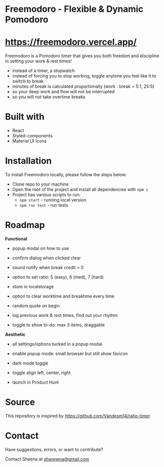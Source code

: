 
# Freemodoro - Flexible & Dynamic Pomodoro
# https://freemodoro.vercel.app/

Freemodoro is a Pomodoro timer that gives you both freedom and discipline in setting your work & rest times! 

- instead of a timer, a stopwatch
- instead of forcing you to stop working, toggle anytime you feel like it to switch to break
- minutes of break is calculated proportionally (work : break = 5:1, 25:5)
- so your deep work and flow will not be interrupted
- so you will not take overtime breaks

# Built with
  - React
  - Styled-components
  - Material UI Icons

# Installation

To install Freemodoro locally, please follow the steps below:
  - Clone repo to your machine
  - Open the root of the project and install all dependencies with `npm i` 
  - Project has various scripts to run:
    - `npm start` - running local version
    - `npm run test` - run tests

# Roadmap
**Functional**
- popup modal on how to use
- confirm dialog when clicked clear
- sound notify when break credit = 0
- option to set ratio: 5 (easy), 6 (med), 7 (hard)
- store in localstorage
- option to clear worktime and breaktime every time
- random quote on begin
- log previous work & rest times, find out your rhythm

- toggle to show to-do: max 3 items, draggable


**Aesthetic**
- all settings/options tucked in a popup modal
- enable popup mode: small browser but still show favicon
- dark mode toggle
- toggle align left, center, right

- launch in Product Hunt

# Source

This repository is inspired by https://github.com/Vandesm14/ratio-timer

# Contact
Have suggestions, errors, or want to contribute?

Contact Sheena at shwwwna@gmail.com
